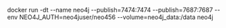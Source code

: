 docker run -dt --name neo4j --publish=7474:7474 --publish=7687:7687  --env NEO4J_AUTH=neo4juser/neo456 --volume=neo4j_data:/data neo4j